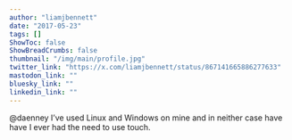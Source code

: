 ```yaml
---
author: "liamjbennett"
date: "2017-05-23"
tags: []
ShowToc: false
ShowBreadCrumbs: false
thumbnail: "/img/main/profile.jpg"
twitter_link: "https://x.com/liamjbennett/status/867141665886277633"
mastodon_link: ""
bluesky_link: ""
linkedin_link: ""
---
```


@daenney I’ve used Linux and Windows on mine and in neither case have have I ever had the need to use touch.

